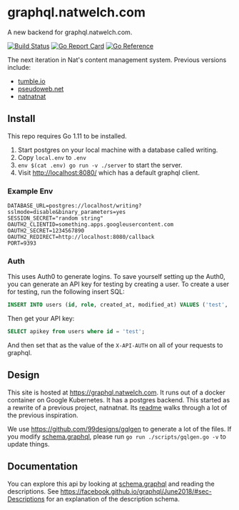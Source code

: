 # graphql.natwelch.com

A new backend for graphql.natwelch.com.

[![Build Status](https://travis-ci.org/icco/graphql.svg?branch=master)](https://travis-ci.org/icco/graphql)
[![Go Report Card](https://goreportcard.com/badge/github.com/icco/graphql)](https://goreportcard.com/report/github.com/icco/graphql)
[![Go Reference](https://pkg.go.dev/badge/github.com/icco/graphql.svg)](https://pkg.go.dev/github.com/icco/graphql)

The next iteration in Nat's content management system. Previous versions include:

 * [tumble.io](http://github.com/icco/tumble)
 * [pseudoweb.net](http://github.com/icco/pseudoweb)
 * [natnatnat](http://github.com/icco/natnatnat)


## Install

This repo requires Go 1.11 to be installed.

 1. Start postgres on your local machine with a database called writing.
 2. Copy `local.env` to `.env`
 3. `env $(cat .env) go run -v ./server` to start the server.
 4. Visit <http://localhost:8080/> which has a default graphql client.

### Example Env

```
DATABASE_URL=postgres://localhost/writing?sslmode=disable&binary_parameters=yes
SESSION_SECRET="random string"
OAUTH2_CLIENTID=something.apps.googleusercontent.com
OAUTH2_SECRET=1234567890
OAUTH2_REDIRECT=http://localhost:8080/callback
PORT=9393
```

### Auth

This uses Auth0 to generate logins. To save yourself setting up the Auth0, you can generate an API key for testing by creating a user. To create a user for testing, run the following insert SQL:

```sql
INSERT INTO users (id, role, created_at, modified_at) VALUES ('test', 'admin', now(), now());
```

Then get your API key:

```sql
SELECT apikey from users where id = 'test';
```

And then set that as the value of the `X-API-AUTH` on all of your requests to graphql.

## Design

This site is hosted at <https://graphql.natwelch.com>. It runs out of a docker container on Google Kubernetes. It has a postgres backend. This started as a rewrite of a previous project, natnatnat. Its [readme](https://github.com/icco/natnatnat/blob/master/README.md) walks through a lot of the previous inspiration.

We use <https://github.com/99designs/gqlgen> to generate a lot of the files. If you modify [schema.graphql](), please run `go run ./scripts/gqlgen.go -v` to update things.

## Documentation

You can explore this api by looking at [schema.graphql]() and reading the descriptions. See <https://facebook.github.io/graphql/June2018/#sec-Descriptions> for an explanation of the description schema.
